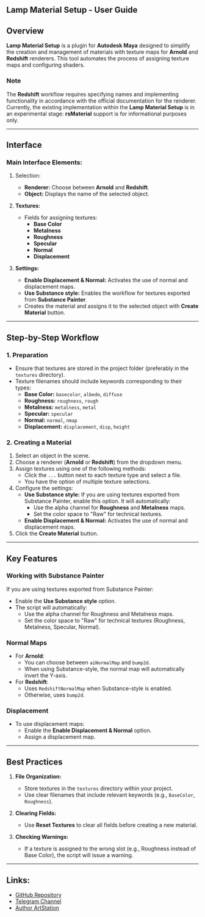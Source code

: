 ## Lamp Material Setup - User Guide

## Overview
**Lamp Material Setup** is a plugin for **Autodesk Maya** designed to simplify the creation and management of materials with texture maps for **Arnold** and **Redshift** renderers. This tool automates the process of assigning texture maps and configuring shaders.
### Note
The **Redshift** workflow requires specifying names and implementing functionality in accordance with the official documentation for the renderer. Currently, the existing implementation within the **Lamp Material Setup** is in an experimental stage: **rsMaterial** support is for informational purposes only.

---

## Interface

### Main Interface Elements:

1. Selection:
   - **Renderer:** Choose between **Arnold** and **Redshift**.
   - **Object:** Displays the name of the selected object.

2. **Textures:**
   - Fields for assigning textures:
     - **Base Color**
     - **Metalness**
     - **Roughness**
     - **Specular**
     - **Normal**
     - **Displacement**

3. **Settings:**
   - **Enable Displacement & Normal:** Activates the use of normal and displacement maps.
   - **Use Substance style:** Enables the workflow for textures exported from **Substance Painter**.
   - Creates the material and assigns it to the selected object with **Create Material** button.

---

## Step-by-Step Workflow

### 1. Preparation
- Ensure that textures are stored in the project folder (preferably in the `textures` directory).
- Texture filenames should include keywords corresponding to their types:
  - **Base Color:** `basecolor`, `albedo`, `diffuse`
  - **Roughness:** `roughness`, `rough`
  - **Metalness:** `metalness`, `metal`
  - **Specular:** `specular`
  - **Normal:** `normal`, `nmap`
  - **Displacement:** `displacement`, `disp`, `height`

### 2. Creating a Material
1. Select an object in the scene.
2. Choose a renderer (**Arnold** or **Redshift**) from the dropdown menu.
3. Assign textures using one of the following methods:
   - Click the `...` button next to each texture type and select a file.
   - You have the option of multiple texture selections.
4. Configure the settings:
   - **Use Substance style:** If you are using textures exported from Substance Painter, enable this option. It will automatically:
     - Use the alpha channel for **Roughness** and **Metalness** maps.
     - Set the color space to "Raw" for technical textures.
   - **Enable Displacement & Normal:** Activates the use of normal and displacement maps.
5. Click the **Create Material** button.

---

## Key Features
### Working with Substance Painter
If you are using textures exported from Substance Painter:
- Enable the **Use Substance style** option.
- The script will automatically:
  - Use the alpha channel for Roughness and Metalness maps.
  - Set the color space to "Raw" for technical textures (Roughness, Metalness, Specular, Normal).

### Normal Maps
- For **Arnold**:
  - You can choose between `aiNormalMap` and `bump2d`.
  - When using Substance-style, the normal map will automatically invert the Y-axis.
- For **Redshift**:
  - Uses `RedshiftNormalMap` when Substance-style is enabled.
  - Otherwise, uses `bump2d`.

### Displacement
- To use displacement maps:
  - Enable the **Enable Displacement & Normal** option.
  - Assign a displacement map.

---

## Best Practices

1. **File Organization:**
   - Store textures in the `textures` directory within your project.
   - Use clear filenames that include relevant keywords (e.g., `BaseColor`, `Roughness`).

2. **Clearing Fields:**
   - Use **Reset Textures** to clear all fields before creating a new material.

3. **Checking Warnings:**
   - If a texture is assigned to the wrong slot (e.g., Roughness instead of Base Color), the script will issue a warning.  

---

## Links:

- [GitHub Repository](https://github.com/rabbitGraned/lamp-material-setup.git)
- [Telegram Channel](https://t.me/rabbitGranedAnimation)
- [Author ArtStation](https://artstation.com/rabbitgraned)
